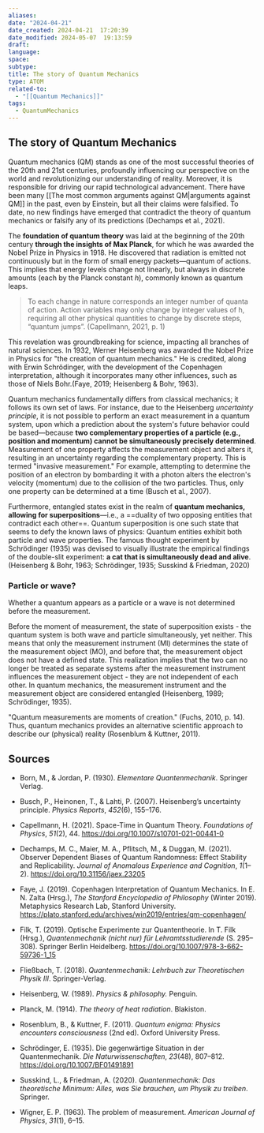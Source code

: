 ```yaml
---
aliases: 
date: "2024-04-21"
date_created: 2024-04-21  17:20:39
date_modified: 2024-05-07  19:13:59
draft: 
language: 
space: 
subtype: 
title: The story of Quantum Mechanics
type: ATOM
related-to:
  - "[[Quantum Mechanics]]"
tags:
  - QuantumMechanics
---
```

## The story of Quantum Mechanics

Quantum mechanics (QM) stands as one of the most successful theories of the 20th and 21st centuries, profoundly influencing our perspective on the world and revolutionizing our understanding of reality.
Moreover, it is responsible for driving our rapid technological advancement.
There have been many [[The most common arguments against QM|arguments against QM]] in the past, even by Einstein, but all their claims were falsified. To date, no new findings have emerged that contradict the theory of quantum mechanics or falsify any of its predictions (Dechamps et al., 2021).

The **foundation of quantum theory** was laid at the beginning of the 20th century **through the insights of Max Planck**, for which he was awarded the Nobel Prize in Physics in 1918. He discovered that radiation is emitted not continuously but in the form of small energy packets—quantum of actions. This implies that energy levels change not linearly, but always in discrete amounts (each by the Planck constant _h_), commonly known as quantum leaps.

> To each change in nature corresponds an integer number of quanta of action. Action variables may only change by integer values of h, requiring all other physical quantities to change by discrete steps, “quantum jumps”.
> (Capellmann, 2021, p. 1)

This revelation was groundbreaking for science, impacting all branches of natural sciences. In 1932, Werner Heisenberg was awarded the Nobel Prize in Physics for "the creation of quantum mechanics." He is credited, along with Erwin Schrödinger, with the development of the Copenhagen interpretation, although it incorporates many other influences, such as those of Niels Bohr.(Faye, 2019; Heisenberg & Bohr, 1963).

Quantum mechanics fundamentally differs from classical mechanics; it follows its own set of laws. For instance, due to the Heisenberg *uncertainty principle*, it is not possible to perform an exact measurement in a quantum system, upon which a prediction about the system's future behavior could be based—because **two complementary properties of a particle (e.g., position and momentum) cannot be simultaneously precisely determined**. Measurement of one property affects the measurement object and alters it, resulting in an uncertainty regarding the complementary property. This is termed "invasive measurement." For example, attempting to determine the position of an electron by bombarding it with a photon alters the electron's velocity (momentum) due to the collision of the two particles. Thus, only one property can be determined at a time (Busch et al., 2007).

Furthermore, entangled states exist in the realm of **quantum mechanics, allowing for superpositions**—i.e., a ==duality of two opposing entities that contradict each other==. Quantum superposition is one such state that seems to defy the known laws of physics: Quantum entities exhibit both particle and wave properties.
The famous thought experiment by Schrödinger (1935) was devised to visually illustrate the empirical findings of the double-slit experiment: **a cat that is simultaneously dead and alive**. (Heisenberg & Bohr, 1963; Schrödinger, 1935; Susskind & Friedman, 2020)

### Particle or wave?

Whether a quantum appears as a particle or a wave is not determined before the measurement.


Before the moment of measurement, the state of superposition exists - the quantum system is both wave and particle simultaneously, yet neither. This means that only the measurement instrument (MI) determines the state of the measurement object (MO), and before that, the measurement object does not have a defined state. This realization implies that the two can no longer be treated as separate systems after the measurement instrument influences the measurement object - they are not independent of each other. In quantum mechanics, the measurement instrument and the measurement object are considered entangled (Heisenberg, 1989; Schrödinger, 1935).

"Quantum measurements are moments of creation." (Fuchs, 2010, p. 14). Thus, quantum mechanics provides an alternative scientific approach to describe our (physical) reality (Rosenblum & Kuttner, 2011).

## Sources

- Born, M., & Jordan, P. (1930). _Elementare Quantenmechanik_. Springer Verlag.

- Busch, P., Heinonen, T., & Lahti, P. (2007). Heisenberg’s uncertainty principle. _Physics Reports_, _452_(6), 155–176.

- Capellmann, H. (2021). Space-Time in Quantum Theory. _Foundations of Physics_, _51_(2), 44. https://doi.org/10.1007/s10701-021-00441-0

- Dechamps, M. C., Maier, M. A., Pflitsch, M., & Duggan, M. (2021). Observer Dependent Biases of Quantum Randomness: Effect Stability and Replicability. _Journal of Anomalous Experience and Cognition_, _1_(1–2). https://doi.org/10.31156/jaex.23205

- Faye, J. (2019). Copenhagen Interpretation of Quantum Mechanics. In E. N. Zalta (Hrsg.), _The Stanford Encyclopedia of Philosophy_ (Winter 2019). Metaphysics Research Lab, Stanford University. https://plato.stanford.edu/archives/win2019/entries/qm-copenhagen/

- Filk, T. (2019). Optische Experimente zur Quantentheorie. In T. Filk (Hrsg.), _Quantenmechanik (nicht nur) für Lehramtsstudierende_ (S. 295–308). Springer Berlin Heidelberg. https://doi.org/10.1007/978-3-662-59736-1_15

- Fließbach, T. (2018). _Quantenmechanik: Lehrbuch zur Theoretischen Physik III_. Springer-Verlag.


- Heisenberg, W. (1989). _Physics & philosophy._ Penguin.


- Planck, M. (1914). _The theory of heat radiation_. Blakiston.

- Rosenblum, B., & Kuttner, F. (2011). _Quantum enigma: Physics encounters consciousness_ (2nd ed). Oxford University Press.

- Schrödinger, E. (1935). Die gegenwärtige Situation in der Quantenmechanik. _Die Naturwissenschaften_, _23_(48), 807–812. https://doi.org/10.1007/BF01491891

- Susskind, L., & Friedman, A. (2020). _Quantenmechanik: Das theoretische Minimum: Alles, was Sie brauchen, um Physik zu treiben_. Springer.

- Wigner, E. P. (1963). The problem of measurement. _American Journal of Physics_, _31_(1), 6–15.


